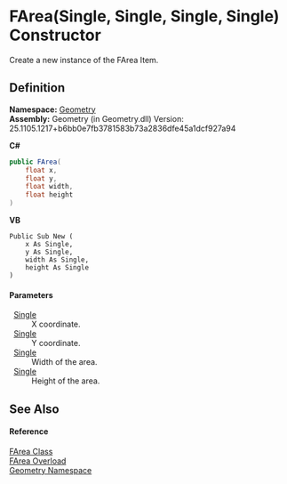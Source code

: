 # FArea(Single, Single, Single, Single) Constructor


Create a new instance of the FArea Item.



## Definition
**Namespace:** <a href="eb409b48-e279-bdb4-daf3-3196b72d55a2.md">Geometry</a>  
**Assembly:** Geometry (in Geometry.dll) Version: 25.1105.1217+b6bb0e7fb3781583b73a2836dfe45a1dcf927a94

**C#**
``` C#
public FArea(
	float x,
	float y,
	float width,
	float height
)
```
**VB**
``` VB
Public Sub New ( 
	x As Single,
	y As Single,
	width As Single,
	height As Single
)
```



#### Parameters
<dl><dt>  <a href="https://learn.microsoft.com/dotnet/api/system.single" target="_blank" rel="noopener noreferrer">Single</a></dt><dd>X coordinate.</dd><dt>  <a href="https://learn.microsoft.com/dotnet/api/system.single" target="_blank" rel="noopener noreferrer">Single</a></dt><dd>Y coordinate.</dd><dt>  <a href="https://learn.microsoft.com/dotnet/api/system.single" target="_blank" rel="noopener noreferrer">Single</a></dt><dd>Width of the area.</dd><dt>  <a href="https://learn.microsoft.com/dotnet/api/system.single" target="_blank" rel="noopener noreferrer">Single</a></dt><dd>Height of the area.</dd></dl>

## See Also


#### Reference
<a href="bb9e7df7-af91-41d9-e4eb-f0500ec02002.md">FArea Class</a>  
<a href="0b3928ff-84a3-e8e8-6ce2-429cf4ad28ab.md">FArea Overload</a>  
<a href="eb409b48-e279-bdb4-daf3-3196b72d55a2.md">Geometry Namespace</a>  
